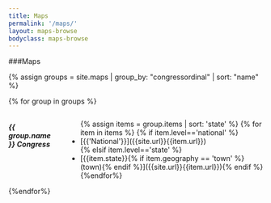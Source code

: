 ```yaml
---
title: Maps
permalink: '/maps/'
layout: maps-browse
bodyclass: maps-browse
---
```


###Maps

<div data-equalizer data-equalize-on="medium" class="large-up-4">

{% assign groups = site.maps | group_by: "congressordinal" | sort: "name" %}

{% for group in groups %}
<div class="medium-3 columns">
<h5>{{ group.name }} Congress</h5>
<ul>
{% assign items = group.items | sort: 'state' %}
{% for item in items %}
{% if item.level=='national' %}
<li>[{{'National'}}]({{site.url}}{{item.url}})</li>
{% elsif item.level=='state' %}
<li>[{{item.state}}{% if item.geography == 'town' %} (town){% endif %}]({{site.url}}{{item.url}}){% endif %}</li>
{%endfor%}
</ul>
</div>
{%endfor%}

</div>


